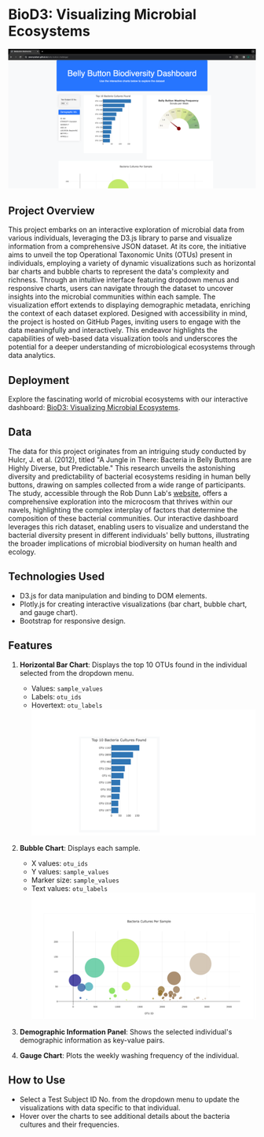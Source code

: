 # BioD3: Visualizing Microbial Ecosystems
![image](images/homepage.png)
## Project Overview
This project embarks on an interactive exploration of microbial data from various individuals, leveraging the D3.js library to parse and visualize information from a comprehensive JSON dataset. At its core, the initiative aims to unveil the top Operational Taxonomic Units (OTUs) present in individuals, employing a variety of dynamic visualizations such as horizontal bar charts and bubble charts to represent the data's complexity and richness. Through an intuitive interface featuring dropdown menus and responsive charts, users can navigate through the dataset to uncover insights into the microbial communities within each sample. The visualization effort extends to displaying demographic metadata, enriching the context of each dataset explored. Designed with accessibility in mind, the project is hosted on GitHub Pages, inviting users to engage with the data meaningfully and interactively. This endeavor highlights the capabilities of web-based data visualization tools and underscores the potential for a deeper understanding of microbiological ecosystems through data analytics.
## Deployment
Explore the fascinating world of microbial ecosystems with our interactive dashboard: [BioD3: Visualizing Microbial Ecosystems](https://jeremytallant.github.io/belly-button-challenge/).
## Data
The data for this project originates from an intriguing study conducted by Hulcr, J. et al. (2012), titled "A Jungle in There: Bacteria in Belly Buttons are Highly Diverse, but Predictable." This research unveils the astonishing diversity and predictability of bacterial ecosystems residing in human belly buttons, drawing on samples collected from a wide range of participants. The study, accessible through the Rob Dunn Lab's [website](http://robdunnlab.com/projects/belly-button-biodiversity/results-and-data/), offers a comprehensive exploration into the microcosm that thrives within our navels, highlighting the complex interplay of factors that determine the composition of these bacterial communities. Our interactive dashboard leverages this rich dataset, enabling users to visualize and understand the bacterial diversity present in different individuals' belly buttons, illustrating the broader implications of microbial biodiversity on human health and ecology.
## Technologies Used
* D3.js for data manipulation and binding to DOM elements. 
* Plotly.js for creating interactive visualizations (bar chart, bubble chart, and gauge chart).
* Bootstrap for responsive design. 
## Features

1. **Horizontal Bar Chart**: Displays the top 10 OTUs found in the individual selected from the dropdown menu. 
	* Values: `sample_values`
	* Labels: `otu_ids`
	* Hovertext: `otu_labels`
![image](images/barchart.png)

2. **Bubble Chart**: Displays each sample.
	* X values: `otu_ids`
	* Y values: `sample_values`
	* Marker size: `sample_values`
	* Text values: `otu_labels`
![image](images/bubble.png)
3. **Demographic Information Panel**: Shows the selected individual's demographic information as key-value pairs. 
4. **Gauge Chart**: Plots the weekly washing frequency of the individual. 
## How to Use
* Select a Test Subject ID No. from the dropdown menu to update the visualizations with data specific to that individual.
* Hover over the charts to see additional details about the bacteria cultures and their frequencies. 